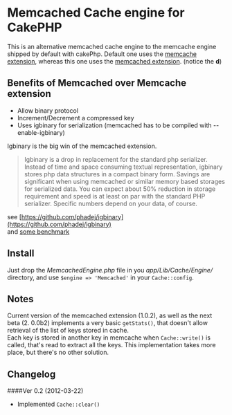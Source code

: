 Memcached Cache engine for CakePHP
===

This is an alternative memcached cache engine to the memcache engine shipped by default with cakePhp.
Default one uses the [memcache extension](http://ca.php.net/manual/en/book.memcache.php), whereas this one uses the [memcached extension](http://ca.php.net/manual/en/book.memcached.php). (notice the **d**)


Benefits of Memcached over Memcache extension
---

* Allow binary protocol
* Increment/Decrement a compressed key
* Uses igbinary for serialization (memcached has to be compiled with --enable-igbinary)

Igbinary is the big win of the memcached extension.

> Igbinary is a drop in replacement for the standard php serializer. Instead of
time and space consuming textual representation, igbinary stores php data
structures in a compact binary form. Savings are significant when using
memcached or similar memory based storages for serialized data. You can
expect about 50% reduction in storage requirement and speed is at least on par
with the standard PHP serializer. Specific numbers depend on your data, of
course.

see [https://github.com/phadej/igbinary](https://github.com/phadej/igbinary)  
and [some benchmark](http://phpolyk.wordpress.com/2011/08/28/igbinary-the-new-php-serializer/)

Install
--
Just drop the *MemcachedEngine.php* file in you *app/Lib/Cache/Engine/* directory, and use `$engine => 'Memcached'` in your `Cache::config`.

Notes
--
Current version of the memcached extension (1.0.2), as well as the next beta (2.
0.0b2) implements a very basic `getStats()`, that doesn't allow retrieval of the list of keys stored in cache.   
Each key is stored in another key in memcache when `Cache::write()` is called, that's read to extract all the keys. This implementation takes more place, but there's no other solution.

Changelog
--
####Ver 0.2 (2012-03-22)
* Implemented `Cache::clear()`